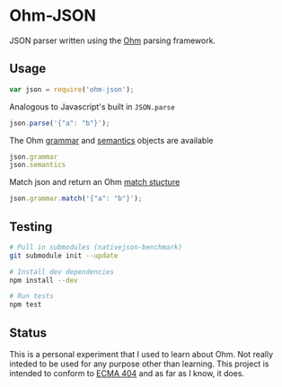 Ohm-JSON
========

JSON parser written using the [Ohm](https://github.com/cdglabs/ohm) parsing framework.

## Usage

```javascript
var json = require('ohm-json');
```

Analogous to Javascript's built in `JSON.parse`
```javascript
json.parse('{"a": "b"}');
```

The Ohm [grammar](https://github.com/cdglabs/ohm/blob/master/doc/api-reference.md#instantiating-grammars) and [semantics](https://github.com/cdglabs/ohm/blob/master/doc/api-reference.md#semantics) objects are available
```javascript
json.grammar
json.semantics
```

Match json and return an Ohm [match stucture](https://github.com/cdglabs/ohm/blob/master/doc/api-reference.md#matchresult-objects)
```javascript
json.grammar.match('{"a": "b"}');
```

## Testing

```bash
# Pull in submodules (nativejson-benchmark)
git submodule init --update

# Install dev dependencies
npm install --dev

# Run tests
npm test
```

## Status

This is a personal experiment that I used to learn about Ohm. Not really inteded to be used for any purpose other than learning. This project is intended to conform to [ECMA 404](http://www.ecma-international.org/publications/files/ECMA-ST/ECMA-404.pdf) and as far as I know, it does.
